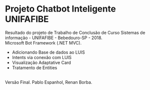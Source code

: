 # Projeto Chatbot Inteligente UNIFAFIBE
Resultado do projeto de Trabalho de Conclusão de Curso 
Sistemas de informação - UNIFAFIBE - Bebedouro-SP - 2018.<br>
Microsoft Bot Framework (.NET MVC).
<ul>
  <li>Adicionando Base de dados ao LUIS</li>
  <li>Intents via conexão com LUIS</li>
  <li>Visualização Adaptative Card</li>
  <li>Tratamento de Entities</li>
</ul>
<br>
Versão Final. Pablo Espanhol, Renan Borba.
